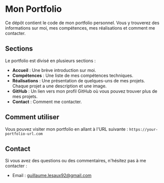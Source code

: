 # Mon Portfolio

Ce dépôt contient le code de mon portfolio personnel. Vous y trouverez des informations sur moi, mes compétences, mes réalisations et comment me contacter.

## Sections

Le portfolio est divisé en plusieurs sections :

- **Accueil** : Une brève introduction sur moi.
- **Compétences** : Une liste de mes compétences techniques.
- **Réalisations** : Une présentation de quelques-uns de mes projets. Chaque projet a une description et une image.
- **GitHub** : Un lien vers mon profil GitHub où vous pouvez trouver plus de mes projets.
- **Contact** : Comment me contacter.

## Comment utiliser

Vous pouvez visiter mon portfolio en allant à l'URL suivante : `https://your-portfolio-url.com`

## Contact

Si vous avez des questions ou des commentaires, n'hésitez pas à me contacter :

- Email : guillaume.lesaux92@gmail.com
